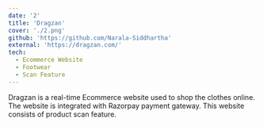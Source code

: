 ```yaml
---
date: '2'
title: 'Dragzan'
cover: './2.png'
github: 'https://github.com/Narala-Siddhartha'
external: 'https://dragzan.com/'
tech:
  - Ecommerce Website
  - Footwear
  - Scan Feature
---
```


Dragzan is a real-time Ecommerce website used to shop the clothes online. The website is integrated with Razorpay payment gateway. This website consists of product scan feature. 
